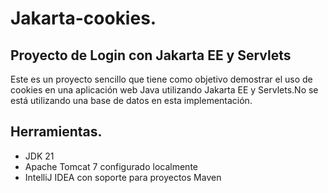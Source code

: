 # Jakarta-cookies.

## Proyecto de Login con Jakarta EE y Servlets

Este es un proyecto sencillo que tiene como objetivo demostrar el uso de cookies en una aplicación web Java utilizando Jakarta EE y Servlets.No se está utilizando una base de datos en esta implementación.

## Herramientas.

- JDK 21 
- Apache Tomcat 7 configurado localmente
- IntelliJ IDEA con soporte para proyectos Maven
